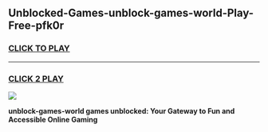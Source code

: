
## Unblocked-Games-unblock-games-world-Play-Free-pfk0r
<h3>
<a href="https://premium76.site?title=unblock-games-world&ref=10A">CLICK TO PLAY</a></h3>
<hr>

<h3>
<a href="https://premium76.site?title=unblock-games-world&ref=10A">CLICK 2 PLAY</a>
  
</h3>

<a href="https://premium76.site?title=unblock-games-world&ref=10A"><img src="https://clearcache.store/games.png"></a>


**unblock-games-world games unblocked: Your Gateway to Fun and Accessible Online Gaming**
